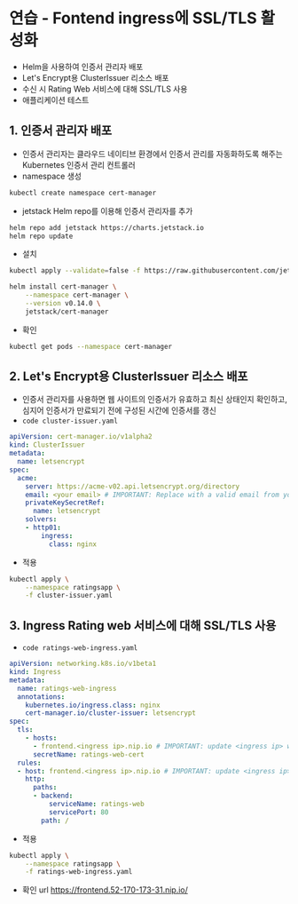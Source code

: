 # 연습 - Fontend ingress에 SSL/TLS 활성화
- Helm을 사용하여 인증서 관리자 배포
- Let's Encrypt용 ClusterIssuer 리소스 배포
- 수신 시 Rating Web 서비스에 대해 SSL/TLS 사용
- 애플리케이션 테스트

## 1. 인증서 관리자 배포
- 인증서 관리자는 클라우드 네이티브 환경에서 인증서 관리를 자동화하도록 해주는 Kubernetes 인증서 관리 컨트롤러
- namespace 생성
```bash
kubectl create namespace cert-manager
```
- jetstack Helm repo를 이용해 인증서 관리자를 추가
```bash
helm repo add jetstack https://charts.jetstack.io
helm repo update
```
- 설치
```bash
kubectl apply --validate=false -f https://raw.githubusercontent.com/jetstack/cert-manager/release-0.14/deploy/manifests/00-crds.yaml

helm install cert-manager \
    --namespace cert-manager \
    --version v0.14.0 \
    jetstack/cert-manager
```
- 확인
```bash
kubectl get pods --namespace cert-manager
```
## 2. Let's Encrypt용 ClusterIssuer 리소스 배포
- 인증서 관리자를 사용하면 웹 사이트의 인증서가 유효하고 최신 상태인지 확인하고, 심지어 인증서가 만료되기 전에 구성된 시간에 인증서를 갱신
- `code cluster-issuer.yaml`
```yaml
apiVersion: cert-manager.io/v1alpha2
kind: ClusterIssuer
metadata:
  name: letsencrypt
spec:
  acme:
    server: https://acme-v02.api.letsencrypt.org/directory
    email: <your email> # IMPORTANT: Replace with a valid email from your organization
    privateKeySecretRef:
      name: letsencrypt
    solvers:
    - http01:
        ingress:
          class: nginx
```
- 적용
```bash
kubectl apply \
    --namespace ratingsapp \
    -f cluster-issuer.yaml
```
## 3. Ingress Rating web 서비스에 대해 SSL/TLS 사용
- `code ratings-web-ingress.yaml`
```yaml
apiVersion: networking.k8s.io/v1beta1
kind: Ingress
metadata:
  name: ratings-web-ingress
  annotations:
    kubernetes.io/ingress.class: nginx
    cert-manager.io/cluster-issuer: letsencrypt
spec:
  tls:
    - hosts:
      - frontend.<ingress ip>.nip.io # IMPORTANT: update <ingress ip> with the dashed public IP of your ingress, for example frontend.13-68-177-68.nip.io
      secretName: ratings-web-cert
  rules:
  - host: frontend.<ingress ip>.nip.io # IMPORTANT: update <ingress ip> with the dashed public IP of your ingress, for example frontend.13-68-177-68.nip.io
    http:
      paths:
      - backend:
          serviceName: ratings-web
          servicePort: 80
        path: /
```
- 적용
```bash
kubectl apply \
    --namespace ratingsapp \
    -f ratings-web-ingress.yaml
```
- 확인 url https://frontend.52-170-173-31.nip.io/
